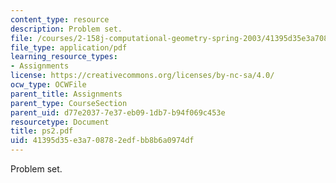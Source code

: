 ```yaml
---
content_type: resource
description: Problem set.
file: /courses/2-158j-computational-geometry-spring-2003/41395d35e3a708782edfbb8b6a0974df_ps2.pdf
file_type: application/pdf
learning_resource_types:
- Assignments
license: https://creativecommons.org/licenses/by-nc-sa/4.0/
ocw_type: OCWFile
parent_title: Assignments
parent_type: CourseSection
parent_uid: d77e2037-7e37-eb09-1db7-b94f069c453e
resourcetype: Document
title: ps2.pdf
uid: 41395d35-e3a7-0878-2edf-bb8b6a0974df
---
```

Problem set.
